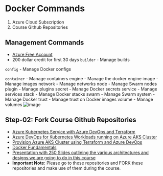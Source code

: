 # Docker Commands
1. Azure Cloud Subscription
2. Course Github Repositories

## Management Commands
- [Azure Free Account](https://azure.microsoft.com/en-in/free/)
- 200 dollar credit for first 30 days
```builder```     - Manage builds

```config```       - Manage Docker configs

```container``` - Manage containers
engine      - Manage the docker engine
image       - Manage images
network   - Manage networks
node         - Manage Swarm nodes
plugin       - Manage plugins
secret       - Manage Docker secrets
service     - Manage services
stack        - Manage Docker stacks
swarm     - Manage Swarm
system    - Manage Docker
trust        - Manage trust on Docker images
volume   - Manage volumes
![image](https://user-images.githubusercontent.com/5218451/206916055-583a35b1-0e95-4e28-9a72-68bf7bb7154b.png)


## Step-02: Fork Course Github Repositories
- [Azure Kubernetes Service with Azure DevOps and Terraform](https://github.com/stacksimplify/azure-aks-kubernetes-masterclass)
- [Azure DevOps for Kubernetes Workloads running on Azure AKS Cluster](https://github.com/stacksimplify/azure-devops-github-acr-aks-app1)
- [Provision Azure AKS Cluster using Terraform and Azure DevOps](https://github.com/stacksimplify/azure-devops-aks-kubernetes-terraform-pipeline)
- [Docker Fundamentals](https://github.com/stacksimplify/docker-fundamentals)
- [Presentation with 250 Slides outlining the various architectures and designs we are going to do in this course](https://github.com/stacksimplify/azure-aks-kubernetes-masterclass/tree/master/ppt-presentation)
- **Important Note:** Please go to these repositories and FORK these repositories and make use of them during the course.

